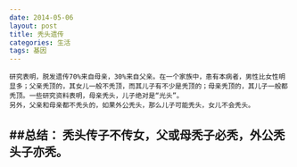 ```yaml
---
date: 2014-05-06
layout: post
title: 秃头遗传
categories: 生活
tags: 基因
---
```


    研究表明，脱发遗传70%来自母亲，30%来自父亲。在一个家族中，患有本病者，男性比女性明显多；父亲秃顶的，其女儿一般不秃顶，而其儿子有不少是秃顶的；母亲秃顶的，其儿子一般都秃顶。一些研究资料表明，母亲秃头，儿子绝对是“光头”。
    另外，父亲和母亲都不秃头的，如果外公秃头，那么儿子可能秃头，女儿不会秃头。
    
##总结：
    秃头传子不传女，父或母秃子必秃，外公秃头子亦秃。
---
